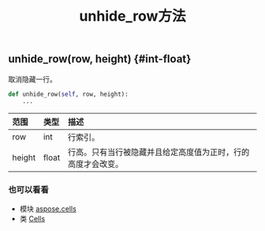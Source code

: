 ﻿---
title: unhide_row方法
second_title: Aspose.Cells for Python via .NET API 参考资料
description:
type: docs
weight: 990
url: /zh/python-net/aspose.cells/cells/unhide_row/
is_root: false
---
##  unhide_row(row, height) {#int-float}
取消隐藏一行。



```python
def unhide_row(self, row, height):
    ...
```


|范围|类型|描述|
| :- | :- | :- |
| row | int |行索引。|
| height | float |行高。只有当行被隐藏并且给定高度值为正时，行的高度才会改变。|



### 也可以看看
* 模块 [aspose.cells](../../)
* 类 [Cells](/cells/zh/python-net/aspose.cells/cells)
